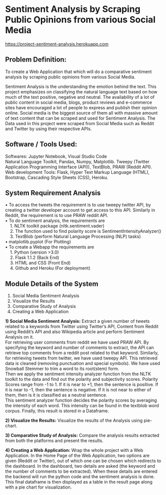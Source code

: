 # Sentiment Analysis by Scraping Public Opinions from various Social Media

https://project-sentiment-analysis.herokuapp.com  

## Problem Definition:
To create a Web Application that which will do a comparative sentiment analysis by scraping public opinions from various Social Media.

Sentiment Analysis is the understanding the emotion behind the text. This project emphasizes on classifying the natural language text based on how much of the text positive,
negative and neutral. The availability of a lot of public content in social media, blogs, product reviews and e-commerce sites have encouraged a lot of people to express
and publish their opinion online. Social media is the biggest source of them all with massive amount of text content that can be scraped and used for Sentiment Analysis.
The Data used in this project were scraped from Social Media such as Reddit and Twitter by using their respective APIs.

## Software / Tools Used:
Softwares: Jupyter Notebook, Visual Studio Code  
Natural Language Toolkit, Pandas, Numpy, Matplotlib. Tweepy (Twitter Application Programming Interface (API)), TextBlob, PRAW (Reddit API).  
Web development Tools: Flask, Hyper Text Markup Language (HTML), Bootstrap, Cascading Style Sheets (CSS), Heroku.  

## System Requirement Analysis
• To access the tweets the requirement is to use tweepy twitter API, by creating a twitter developer account to get access to this API. Similarly in Reddit, the
requirement is to use PRAW reddit API.  
• To do sentiment analysis, the requirements are  
&nbsp; &nbsp; 1. NLTK toolkit package (nltk.sentiment.vader)  
&nbsp; &nbsp; 2. The function used to find polarity score is SentimentIntensityAnalyzer()  
&nbsp; &nbsp; 3. TextBlob (perform Natural Language Processing (NLP) tasks)  
• matplotlib.pyplot (For Plotting)  
• To create a Webapp the requirements are  
&nbsp; &nbsp; 1. Python (version >3.0)  
&nbsp; &nbsp; 2. Flask 1.1.2 (Back End)  
&nbsp; &nbsp; 3. HTML and CSS (Front End)  
&nbsp; &nbsp; 4. Github and Heroku (For deployment)    
    
## Module Details of the System
1. Social Media Sentiment Analysis  
2. Visualize the Results  
3. Comparative Study of Analysis  
4. Creating a Web Application  

**1) Social Media Sentiment Analysis:** Extract a given number of tweets related to a keywords from Twitter using Twitter’s API, Content from Reddit using Reddit’s API and also Wikipedia article and perform Sentiment Analysis on it.  
For retrieving user comments from reddit we have used PRAW API. By specifying the keyword and number of comments to extract, the API can retrieve top comments from a reddit post related to that keyword. Similarly, for retrieving tweets from twitter, we have used tweepy API. This retrieved data is cleaned (removing punctuation and special symbols). We have used Snowball Stemmer to trim a word to its root(stem) form.  
Then we apply the sentiment intensity analyzer function from the NLTK toolkit to the data and find out the polarity and subjectivity scores. Polarity Scores range from -1 to 1. If it is near to +1, then the sentence is positive. If it is near to -1, then the sentence is negative. If it is not near to either of them, then is it is classified as a neutral sentence.  
This sentiment analyzer function decides the polarity scores by averaging the intensity
of each word. This intensity can be found in the textblob word corpus. Finally, this
result is stored in a Dataframe.  

**2) Visualize the Results:** Visualize the results of the Analysis using pie-chart.  

**3) Comparative Study of Analysis:** Compare the analysis results extracted from both the platforms and present the results.  

**4) Creating a Web Application:** Wrap the whole project with a Web Application. In the Home Page of the Web Application, two options are given (Reddit or Twitter), out of which one can be chosen which redirects to the dashboard. In the dashboard, two details are asked (the keyword and the number of comments to be extracted). When these details are entered the backend will run the python code and the sentiment analysis is done. This final dataframe is then displayed as a table in the result page along with a pie chart for visualization.  
